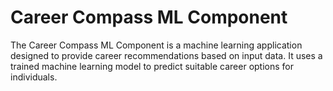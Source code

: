 # Career Compass ML Component

The Career Compass ML Component is a machine learning application designed to provide career recommendations based on input data. It uses a trained machine learning model to predict suitable career options for individuals.
